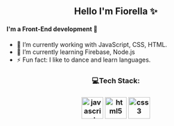 
<h2 align="center">Hello I'm Fiorella ✨</h2>

#### I'm a Front-End development 💛

- 🔭 I’m currently working with JavaScript, CSS, HTML.
- 🌱 I’m currently learning Firebase, Node.js
- ⚡ Fun fact: I like to dance and learn languages.

<div align="center">
<h3>💻Tech Stack:<h3>
<img src="https://media.giphy.com/media/ln7z2eWriiQAllfVcn/giphy.gif" alt="javascript" width="50" height="50"/>
<img src="https://media.giphy.com/media/XAxylRMCdpbEWUAvr8/giphy.gif" alt="html5" width="50" height="50"/>
<img src="https://media.giphy.com/media/fsEaZldNC8A1PJ3mwp/giphy.gif" alt="css3" width="50" height="50"/>


</div>
<!--
**FiorellaSaa/FiorellaSaa** is a ✨ _special_ ✨ repository because its `README.md` (this file) appears on your GitHub profile.

Here are some ideas to get you started:

- 🔭 I’m currently working on ...
- 🌱 I’m currently learning ...
- 👯 I’m looking to collaborate on ...
- 🤔 I’m looking for help with ...
- 💬 Ask me about ...
- 📫 How to reach me: ...
- 😄 Pronouns: ...
- ⚡ Fun fact: ...
-->
